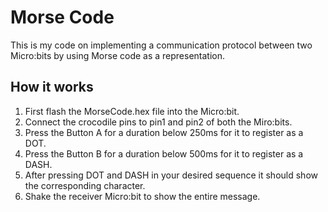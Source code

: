 ﻿# Morse Code

This is my code on implementing a communication protocol between two Micro:bits by using Morse code as a representation.



## How it works

1. First flash the MorseCode.hex file into the Micro:bit.
2. Connect the crocodile pins to pin1 and pin2 of both the Miro:bits.
3. Press the Button A for a duration below 250ms for it to register as a DOT.
4. Press the Button B for a duration below 500ms for it to register as a DASH.
5. After pressing DOT and DASH in your desired sequence it should show the corresponding character.
6. Shake the receiver Micro:bit to show the entire message.




